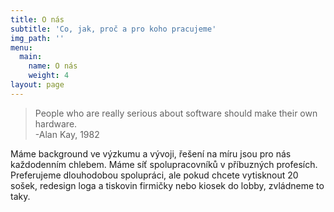 ```yaml
---
title: O nás
subtitle: 'Co, jak, proč a pro koho pracujeme'
img_path: ''
menu:
  main:
    name: O nás
    weight: 4
layout: page
---
```

> People who are really serious about software should make their own hardware.  
>-Alan Kay, 1982

Máme background ve výzkumu a vývoji, řešení na míru jsou pro nás každodenním chlebem. Máme síť spolupracovníků v příbuzných profesích. Preferujeme dlouhodobou spolupráci, ale pokud chcete vytisknout 20 sošek, redesign loga a tiskovin firmičky nebo kiosek do lobby, zvládneme to taky.
